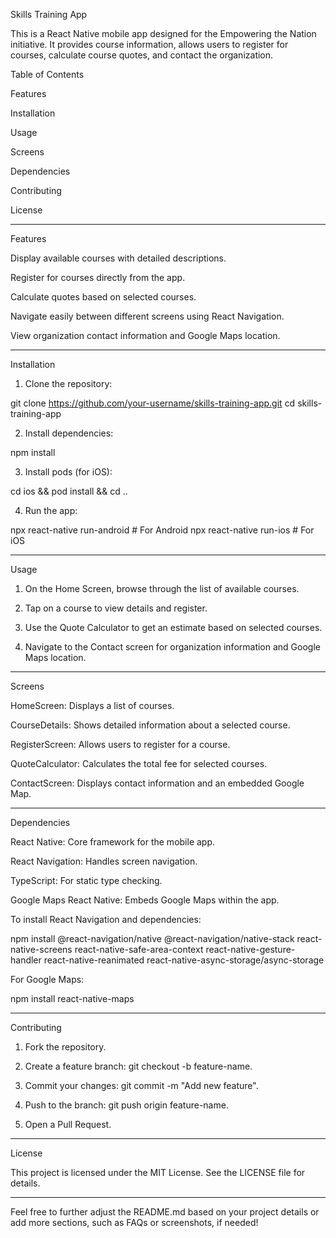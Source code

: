 

Skills Training App

This is a React Native mobile app designed for the Empowering the Nation initiative. It provides course information, allows users to register for courses, calculate course quotes, and contact the organization.

Table of Contents

Features

Installation

Usage

Screens

Dependencies

Contributing

License



---

Features

Display available courses with detailed descriptions.

Register for courses directly from the app.

Calculate quotes based on selected courses.

Navigate easily between different screens using React Navigation.

View organization contact information and Google Maps location.



---

Installation

1. Clone the repository:

git clone https://github.com/your-username/skills-training-app.git
cd skills-training-app


2. Install dependencies:

npm install


3. Install pods (for iOS):

cd ios && pod install && cd ..


4. Run the app:

npx react-native run-android   # For Android
npx react-native run-ios       # For iOS




---

Usage

1. On the Home Screen, browse through the list of available courses.


2. Tap on a course to view details and register.


3. Use the Quote Calculator to get an estimate based on selected courses.


4. Navigate to the Contact screen for organization information and Google Maps location.




---

Screens

HomeScreen: Displays a list of courses.

CourseDetails: Shows detailed information about a selected course.

RegisterScreen: Allows users to register for a course.

QuoteCalculator: Calculates the total fee for selected courses.

ContactScreen: Displays contact information and an embedded Google Map.



---

Dependencies

React Native: Core framework for the mobile app.

React Navigation: Handles screen navigation.

TypeScript: For static type checking.

Google Maps React Native: Embeds Google Maps within the app.


To install React Navigation and dependencies:

npm install @react-navigation/native @react-navigation/native-stack react-native-screens react-native-safe-area-context react-native-gesture-handler react-native-reanimated react-native-async-storage/async-storage

For Google Maps:

npm install react-native-maps


---

Contributing

1. Fork the repository.


2. Create a feature branch: git checkout -b feature-name.


3. Commit your changes: git commit -m "Add new feature".


4. Push to the branch: git push origin feature-name.


5. Open a Pull Request.




---

License

This project is licensed under the MIT License. See the LICENSE file for details.






---

Feel free to further adjust the README.md based on your project details or add more sections, such as FAQs or screenshots, if needed!
